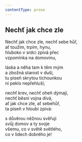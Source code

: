 ```yaml
---
contentType: prose
---
```


## Nechť jak chce zle

Nechť jak chce zle, nechť sebe hůř,  
ať toužím, trpím, hynu,  
hluboko v srdci zpívá přec  
vzpomínka na domovinu,

láska a něha tam k těm mým  
a zbožná starost v duši,  
tu píseň skrytou tichounkou  
ni peklo nepřehluší;

nechť krev, nechť oheň dýmají,  
nechť běsní vojna divá,  
ať jak chce zle, ať sebehůř,  
ta píseň v hloubi zpívá:

s důvěrou něžnou svěřuji  
svůj domov a ty svoje  
všemu, co v světě světlého,  
co v lidech dobrého je!
